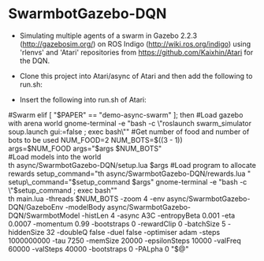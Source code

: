 SwarmbotGazebo-DQN
================
- Simulating multiple agents of a swarm in Gazebo 2.2.3 (http://gazebosim.org/) on ROS Indigo (http://wiki.ros.org/indigo) using 'rlenvs' and 'Atari' repositories from https://github.com/Kaixhin/Atari for the DQN.

- Clone this project into Atari/async of Atari and then add the following to run.sh:

- Insert the following into run.sh of Atari:

\#Swarm
elif [ "$PAPER" == "demo-async-swarm" ]; then  
	#Load gazebo with arena world  
	gnome-terminal -e "bash -c \"roslaunch swarm_simulator soup.launch gui:=false ; exec bash\""  
	#Get number of food and number of bots to be used  
	NUM_FOOD=2  
	NUM_BOTS=$((3 - 1))  
	args=$NUM_FOOD  
	args="$args $NUM_BOTS"  
	#Load models into the world  
	th async/SwarmbotGazebo-DQN/setup.lua $args  
	#Load program to allocate rewards  
	setup_command="th async/SwarmbotGazebo-DQN/rewards.lua "  
	setup\_command="$setup_command $args"  
	gnome-terminal -e "bash -c \"$setup_command ; exec bash\""  
  th main.lua -threads $NUM_BOTS -zoom 4 -env async/SwarmbotGazebo-DQN/GazeboEnv -modelBody async/SwarmbotGazebo-DQN/SwarmbotModel -histLen 4 -async A3C -entropyBeta 0.001 -eta 0.0007 -momentum 0.99 -bootstraps 0 -rewardClip 0 -batchSize 5 -hiddenSize 32 -doubleQ false -duel false -optimiser adam -steps 1000000000 -tau 7250 -memSize 20000 -epsilonSteps 10000 -valFreq 60000 -valSteps 40000 -bootstraps 0 -PALpha 0 "$@"  
